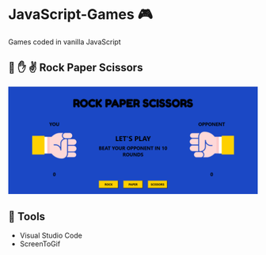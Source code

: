 # JavaScript-Games :video_game:
Games coded in vanilla JavaScript

## :punch: :hand: :v: Rock Paper Scissors
![](Rock-Paper-Scissors/images/RPS.gif)

## :wrench: Tools
- Visual Studio Code
- ScreenToGif